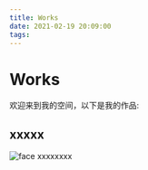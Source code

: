 ```yaml
---
title: Works
date: 2021-02-19 20:09:00
tags:
---
```


# Works
欢迎来到我的空间，以下是我的作品:
## xxxxx
![face](https://camo.githubusercontent.com/a5004ae5bffb9a59384514fd88d3f18c47e1e0373bfda94a18b422e4a164d399/68747470733a2f2f6a656e6b696e732e696f2f73697465732f64656661756c742f66696c65732f6a656e6b696e735f6c6f676f2e706e67)
xxxxxxxx